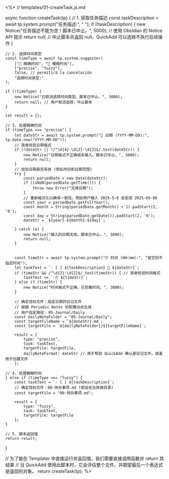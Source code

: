<%*
// templates/01-createTask.js.md

async function createTask(tp) {
    // 1. 获取任务描述
    const taskDescription = await tp.system.prompt("任务描述:", " ");
    if (!taskDescription) {
        new Notice("任务描述不能为空！脚本已中止。", 5000); // 使用 Obsidian 的 Notice API 提示
        return null; // 中止脚本并返回 null，QuickAdd 可以选择不执行后续操作
    }

    // 2. 选择时间类型
    const timeType = await tp.system.suggester(
        ["🎯 精确时间", "🤔 模糊时间"],
        ["precise", "fuzzy"],
        false, // permitirá la cancelación
        "选择时间类型:"
    );

    if (!timeType) {
        new Notice("已取消选择时间类型。脚本已中止。", 3000);
        return null; // 用户取消选择，中止脚本
    }

    let result = {};

    // 3. 处理精确时间
    if (timeType === "precise") {
        let dateStr = await tp.system.prompt("📅 日期 (YYYY-MM-DD):", tp.date.now("YYYY-MM-DD"));
        // 简单校验日期格式
        if (!dateStr || !/^\d{4}-\d{2}-\d{2}$/.test(dateStr)) {
            new Notice("日期格式不正确或未输入。脚本已中止。", 5000);
            return null;
        }
        // 校验日期是否有效 (例如月份和日期范围)
        try {
            const parsedDate = new Date(dateStr);
            if (isNaN(parsedDate.getTime())) {
                throw new Error("无效日期");
            }
            // 重新格式化以确保一致性，例如用户输入 2025-5-8 会变成 2025-05-08
            const year = parsedDate.getFullYear();
            const month = String(parsedDate.getMonth() + 1).padStart(2, '0');
            const day = String(parsedDate.getDate()).padStart(2, '0');
            dateStr = `${year}-${month}-${day}`;

        } catch (e) {
            new Notice("输入的日期无效。脚本已中止。", 5000);
            return null;
        }


        const timeStr = await tp.system.prompt("⏰ 时间 (HH:mm):", "留空则不指定时间");
        let taskText = `- [ ] ${taskDescription} 📅 ${dateStr}`;
        if (timeStr && /^\d{2}:\d{2}$/.test(timeStr)) { // 简单校验时间格式
            taskText += ` ⏰ ${timeStr}`;
        } else if (timeStr) {
            new Notice("时间格式不正确，已忽略时间。", 3000);
        }

        // 确定目标文件：指定日期的日记文件
        // 根据 Periodic Notes 的配置动态生成
        // 用户指定路径: 05-Journal/Daily
        const dailyNoteFolder = "05-Journal/Daily";
        const targetFileName = `${dateStr}.md`;
        const targetFile = `${dailyNoteFolder}/${targetFileName}`;

        result = {
            type: "precise",
            task: taskText,
            targetFile: targetFile,
            dailyNoteFormat: dateStr // 用于帮助 QuickAdd 确认是日记文件，或者用于创建文件
        };

    // 4. 处理模糊时间
    } else if (timeType === "fuzzy") {
        const taskText = `- [ ] ${taskDescription}`;
        // 确定目标文件：00-待办事项.md (假设在仓库根目录)
        const targetFile = "00-待办事项.md";

        result = {
            type: "fuzzy",
            task: taskText,
            targetFile: targetFile
        };
    }

    // 5. 脚本返回值
    return result;
}

// 为了能在 Templater 中直接运行并返回值，我们需要直接调用函数并 return 其结果
// 当 QuickAdd 使用此脚本时，它会评估整个文件，并期望最后一个表达式是返回的对象。
return createTask(tp);
%>
